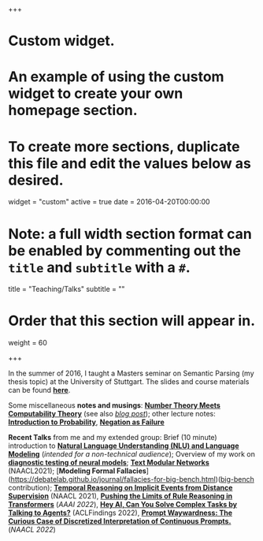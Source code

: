 +++
# Custom widget.
# An example of using the custom widget to create your own homepage section.
# To create more sections, duplicate this file and edit the values below as desired.
widget = "custom"
active = true
date = 2016-04-20T00:00:00

# Note: a full width section format can be enabled by commenting out the `title` and `subtitle` with a `#`.
title = "Teaching/Talks"
subtitle = ""

# Order that this section will appear in.
weight = 60

+++

In the summer of 2016, I taught a Masters seminar on Semantic Parsing
(my thesis topic) at the University of Stuttgart. The slides and
course materials can be found [**here**](https://www.krichardson.me/files/stuttgart_course.zip).

Some miscellaneous  **notes and musings**: [**Number Theory Meets Computability
Theory**](https://www.krichardson.me/files/h10.pdf) (see also
[*blog post*](https://www.krichardson.me/post/number_computability/));
other lecture notes: [**Introduction to
Probability**](https://www.krichardson.me/files/probability.pdf),
[**Negation as Failure**](https://www.krichardson.me/files/naf.pdf)


**Recent Talks** from me and my extended group: Brief (10 minute) introduction to
  [**Natural Language Understanding (NLU) and Language Modeling**](https://www.krichardson.me/files/nlu_lm.pdf)
  (*intended for a non-technical audience*); Overview of my work on
  [**diagnostic testing of neural
  models**](https://www.krichardson.me/files/probing.pdf); [**Text
  Modular
  Networks**](https://www.krichardson.me/files/TMNs_NAACL_final.pdf) (NAACL2021);
  [**Modeling Formal
  Fallacies**] (https://debatelab.github.io/journal/fallacies-for-big-bench.html)([big-bench](https://github.com/google/BIG-bench)
  contribution); [**Temporal Reasoning on Implicit Events from
  Distance
  Supervision**](https://www.krichardson.me/files/NAACL21_temporal.pdf)
  (NAACL 2021), [**Pushing the Limits of Rule Reasoning in
  Transformers**](https://www.krichardson.me/files/aaai_2022.pdf)
  (*AAAI 2022*), [**Hey AI, Can You Solve Complex Tasks by Talking to
  Agents?**](https://www.youtube.com/watch?v=suRNuXgOXVw) (ACLFindings
  2022), [**Prompt Waywardness: The Curious Case of Discretized Interpretation  of Continuous  Prompts.**](https://www.youtube.com/watch?v=EfGaSciDN9Y) (*NAACL 2022*)
